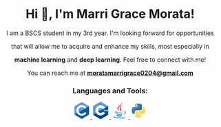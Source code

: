 <div align="center">
  
# Hi 👋, I'm Marri Grace Morata!

I am a BSCS student in my 3rd year. I'm looking forward for opportunities

that will allow me to acquire and enhance my skills, most especially in 

**machine learning** and **deep learning**. Feel free to connect with me!


You can reach me at **moratamarrigrace0204@gmail.com**

</div>


<h3 align="center">Languages and Tools:</h3>
<p align="center"> <a href="https://www.cprogramming.com/" target="_blank" rel="noreferrer"> <img       src="https://raw.githubusercontent.com/devicons/devicon/master/icons/c/c-original.svg" alt="c" width="40" height="40"/> </a> <a href="https://www.w3schools.com/cpp/" target="_blank" rel="noreferrer"> <img src="https://raw.githubusercontent.com/devicons/devicon/master/icons/cplusplus/cplusplus-original.svg" alt="cplusplus" width="40" height="40"/> </a> <a href="https://www.java.com" target="_blank" rel="noreferrer"> <img src="https://raw.githubusercontent.com/devicons/devicon/master/icons/java/java-original.svg" alt="java" width="40" height="40"/> </a> <a href="https://www.python.org" target="_blank" rel="noreferrer"> <img src="https://raw.githubusercontent.com/devicons/devicon/master/icons/python/python-original.svg" alt="python" width="40" height="40"/> </a> </p>
